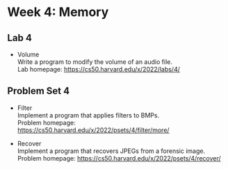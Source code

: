 # Week 4: Memory

## Lab 4
- Volume<br>
Write a program to modify the volume of an audio file.<br>
Lab homepage: https://cs50.harvard.edu/x/2022/labs/4/

## Problem Set 4
- Filter<br>
Implement a program that applies filters to BMPs.<br>
Problem homepage: https://cs50.harvard.edu/x/2022/psets/4/filter/more/

- Recover<br>
Implement a program that recovers JPEGs from a forensic image.<br>
Problem homepage: https://cs50.harvard.edu/x/2022/psets/4/recover/
